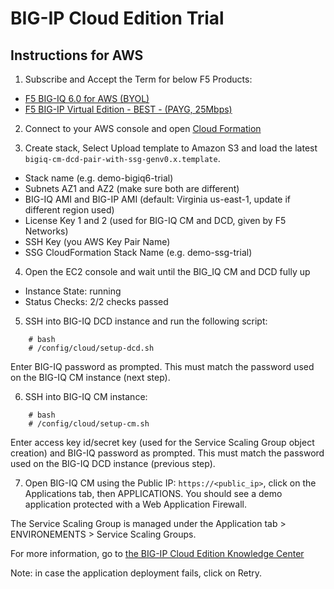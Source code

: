 BIG-IP Cloud Edition Trial
==========================

Instructions for AWS
--------------------

1. Subscribe and Accept the Term for below F5 Products:

 * [F5 BIG-IQ 6.0 for AWS (BYOL)](https://aws.amazon.com/marketplace/pp/B00KIZG6KA)
 * [F5 BIG-IP Virtual Edition - BEST - (PAYG, 25Mbps)](https://aws.amazon.com/marketplace/pp/B079C4WR32)

2. Connect to your AWS console and open [Cloud Formation](https://console.aws.amazon.com/cloudformation)

3. Create stack, Select Upload template to Amazon S3 and load the latest  ``bigiq-cm-dcd-pair-with-ssg-genv0.x.template``.

  * Stack name (e.g. demo-bigiq6-trial)
  * Subnets AZ1 and AZ2 (make sure both are different)
  * BIG-IQ AMI and BIG-IP AMI (default: Virginia us-east-1, update if different region used)
  * License Key 1 and 2 (used for BIG-IQ CM and DCD, given by F5 Networks)
  * SSH Key (you AWS Key Pair Name)
  * SSG CloudFormation Stack Name (e.g. demo-ssg-trial)

4. Open the EC2 console and wait until the BIG_IQ CM and DCD fully up

  * Instance State: running
  * Status Checks: 2/2 checks passed

5. SSH into BIG-IQ DCD instance and run the following script:
```
    # bash
    # /config/cloud/setup-dcd.sh
```
Enter BIG-IQ password as prompted. This must match the password used on the BIG-IQ CM instance (next step).

6.	SSH into BIG-IQ CM instance:
```
    # bash
    # /config/cloud/setup-cm.sh
```
Enter access key id/secret key (used for the Service Scaling Group object creation) and BIG-IQ password as prompted. This must match the password used on the BIG-IQ DCD instance (previous step).

7. Open BIG-IQ CM using the Public IP: ``https://<public_ip>``, click on the Applications tab, then APPLICATIONS. You should see a demo application protected with a Web Application Firewall.

The Service Scaling Group is managed under the Application tab > ENVIRONEMENTS > Service Scaling Groups.

For more information, go to [the BIG-IP Cloud Edition Knowledge Center](https://support.f5.com/csp/knowledge-center/software/BIG-IP?module=BIG-IP%20Cloud%20Edition)

Note: in case the application deployment fails, click on Retry.
